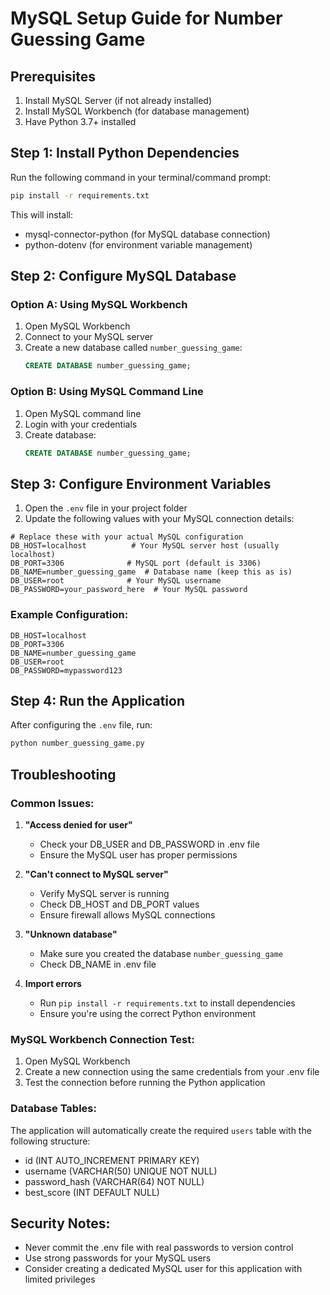 # MySQL Setup Guide for Number Guessing Game

## Prerequisites
1. Install MySQL Server (if not already installed)
2. Install MySQL Workbench (for database management)
3. Have Python 3.7+ installed

## Step 1: Install Python Dependencies
Run the following command in your terminal/command prompt:

```bash
pip install -r requirements.txt
```

This will install:
- mysql-connector-python (for MySQL database connection)
- python-dotenv (for environment variable management)

## Step 2: Configure MySQL Database

### Option A: Using MySQL Workbench
1. Open MySQL Workbench
2. Connect to your MySQL server
3. Create a new database called `number_guessing_game`:
   ```sql
   CREATE DATABASE number_guessing_game;
   ```

### Option B: Using MySQL Command Line
1. Open MySQL command line
2. Login with your credentials
3. Create database:
   ```sql
   CREATE DATABASE number_guessing_game;
   ```

## Step 3: Configure Environment Variables
1. Open the `.env` file in your project folder
2. Update the following values with your MySQL connection details:

```env
# Replace these with your actual MySQL configuration
DB_HOST=localhost          # Your MySQL server host (usually localhost)
DB_PORT=3306              # MySQL port (default is 3306)
DB_NAME=number_guessing_game  # Database name (keep this as is)
DB_USER=root              # Your MySQL username
DB_PASSWORD=your_password_here  # Your MySQL password
```

### Example Configuration:
```env
DB_HOST=localhost
DB_PORT=3306
DB_NAME=number_guessing_game
DB_USER=root
DB_PASSWORD=mypassword123
```

## Step 4: Run the Application
After configuring the `.env` file, run:

```bash
python number_guessing_game.py
```

## Troubleshooting

### Common Issues:

1. **"Access denied for user"**
   - Check your DB_USER and DB_PASSWORD in .env file
   - Ensure the MySQL user has proper permissions

2. **"Can't connect to MySQL server"**
   - Verify MySQL server is running
   - Check DB_HOST and DB_PORT values
   - Ensure firewall allows MySQL connections

3. **"Unknown database"**
   - Make sure you created the database `number_guessing_game`
   - Check DB_NAME in .env file

4. **Import errors**
   - Run `pip install -r requirements.txt` to install dependencies
   - Ensure you're using the correct Python environment

### MySQL Workbench Connection Test:
1. Open MySQL Workbench
2. Create a new connection using the same credentials from your .env file
3. Test the connection before running the Python application

### Database Tables:
The application will automatically create the required `users` table with the following structure:
- id (INT AUTO_INCREMENT PRIMARY KEY)
- username (VARCHAR(50) UNIQUE NOT NULL)
- password_hash (VARCHAR(64) NOT NULL)  
- best_score (INT DEFAULT NULL)

## Security Notes:
- Never commit the .env file with real passwords to version control
- Use strong passwords for your MySQL users
- Consider creating a dedicated MySQL user for this application with limited privileges